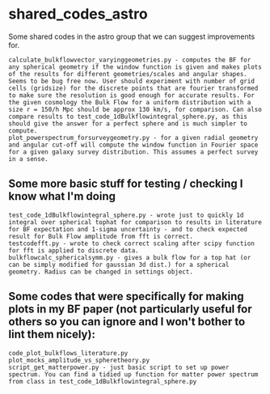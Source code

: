 
# shared_codes_astro
Some shared codes in the astro group that we can suggest improvements for.

	calculate_bulkflowvector_varyinggeometries.py - computes the BF for any spherical geometry if the window function is given and makes plots of the results for different geometries/scales and angular shapes. Seems to be bug free now. User should experiment with number of grid cells (gridsize) for the discrete points that are fourier transformed to make sure the resolution is good enough for accurate results. For the given cosmology the Bulk Flow for a uniform distribution with a size r = 150/h Mpc should be approx 130 km/s, for comparison. Can also compare results to test_code_1dBulkflowintegral_sphere.py, as this should give the answer for a perfect sphere and is much simpler to compute.
	plot_powerspectrum_forsurveygeometry.py - for a given radial geometry and angular cut-off will compute the window function in Fourier space for a given galaxy survey distribution. This assumes a perfect survey in a sense.


## Some more basic stuff for testing / checking I know what I'm doing

	test_code_1dBulkflowintegral_sphere.py - wrote just to quickly 1d integral over spherical tophat for comparison to results in literature for BF expectation and 1-sigma uncertainty - and to check expected result for Bulk Flow amplitude from fft is correct.
	testcodefft.py - wrote to check correct scaling after scipy function for fft is applied to discrete data.
	bulkflowcalc_sphericalsymm.py - gives a bulk flow for a top hat (or can be simply modified for gaussian 3d dist.) for a spherical geometry. Radius can be changed in settings object.


## Some codes that were specifically for making plots in my BF paper (not particularly useful for others so you can ignore and I won't bother to lint them nicely):

    code_plot_bulkflows_literature.py
    plot_mocks_amplitude_vs_spheretheory.py
    script_get_matterpower.py - just basic script to set up power spectrum. You can find a tidied up function for matter power spectrum from class in test_code_1dBulkflowintegral_sphere.py
